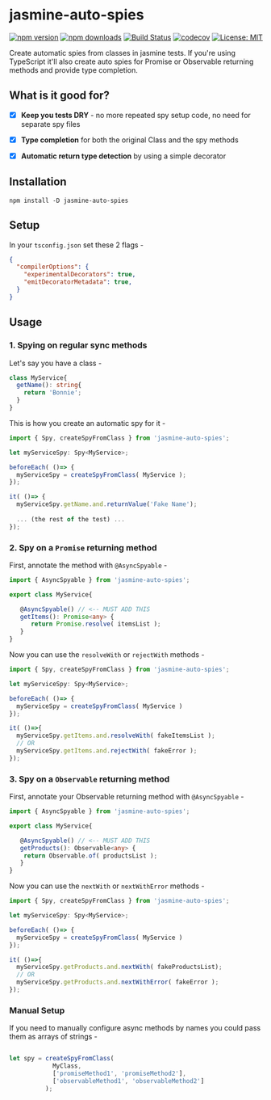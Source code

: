# jasmine-auto-spies

[![npm version](https://img.shields.io/npm/v/jasmine-auto-spies.svg?style=flat-square)](https://www.npmjs.org/package/jasmine-auto-spies)
[![npm downloads](https://img.shields.io/npm/dm/jasmine-auto-spies.svg?style=flat-square)](http://npm-stat.com/charts.html?package=jasmine-auto-spies&from=2017-07-26)
[![Build Status](https://travis-ci.org/hirezio/jasmine-auto-spies.svg?branch=master)](https://travis-ci.org/hirezio/jasmine-auto-spies)
[![codecov](https://img.shields.io/codecov/c/github/hirezio/jasmine-auto-spies.svg)](https://codecov.io/gh/hirezio/jasmine-auto-spies)
[![License: MIT](https://img.shields.io/badge/License-MIT-green.svg)](https://opensource.org/licenses/MIT)

Create automatic spies from classes in jasmine tests. 
If you're using TypeScript it'll also create auto spies for Promise or Observable returning methods and provide type completion. 

## What is it good for?

- [x] **Keep you tests DRY** - no more repeated spy setup code, no need for separate spy files

- [x] **Type completion** for both the original Class and the spy methods

- [x] **Automatic return type detection** by using a simple decorator

## Installation

`npm install -D jasmine-auto-spies`

## Setup
In your `tsconfig.json` set these 2 flags - 

```json
{
  "compilerOptions": {
    "experimentalDecorators": true,
    "emitDecoratorMetadata": true,
  }
}
```

## Usage

### 1. Spying on regular sync methods

Let's say you have a class -

```ts
class MyService{
  getName(): string{
    return 'Bonnie';
  }
}
```

This is how you create an automatic spy for it - 

```ts
import { Spy, createSpyFromClass } from 'jasmine-auto-spies';

let myServiceSpy: Spy<MyService>;

beforeEach( ()=> {
  myServiceSpy = createSpyFromClass( MyService );
});

it( ()=> {
  myServiceSpy.getName.and.returnValue('Fake Name');
  
  ... (the rest of the test) ...
});
```

### 2. Spy on a `Promise` returning method

First, annotate the method with `@AsyncSpyable` - 
```ts
import { AsyncSpyable } from 'jasmine-auto-spies';

export class MyService{

   @AsyncSpyable() // <-- MUST ADD THIS
   getItems(): Promise<any> {
      return Promise.resolve( itemsList );
   } 
}
```

Now you can use the `resolveWith` or `rejectWith` methods - 

```ts
import { Spy, createSpyFromClass } from 'jasmine-auto-spies';

let myServiceSpy: Spy<MyService>;

beforeEach( ()=> {
  myServiceSpy = createSpyFromClass( MyService )
});

it( ()=>{
  myServiceSpy.getItems.and.resolveWith( fakeItemsList );
  // OR
  myServiceSpy.getItems.and.rejectWith( fakeError );
});

```


### 3. Spy on a `Observable` returning method

First, annotate your Observable returning method with `@AsyncSpyable` - 
```ts
import { AsyncSpyable } from 'jasmine-auto-spies';

export class MyService{

   @AsyncSpyable() // <-- MUST ADD THIS
   getProducts(): Observable<any> {
    return Observable.of( productsList );
   }
}
```

Now you can use the `nextWith` or `nextWithError` methods - 

```ts
import { Spy, createSpyFromClass } from 'jasmine-auto-spies';

let myServiceSpy: Spy<MyService>;

beforeEach( ()=> {
  myServiceSpy = createSpyFromClass( MyService )
});

it( ()=>{
  myServiceSpy.getProducts.and.nextWith( fakeProductsList);
  // OR
  myServiceSpy.getProducts.and.nextWithError( fakeError );
});

```


### Manual Setup

If you need to manually configure async methods by names you could pass them as arrays of strings -

```ts

let spy = createSpyFromClass(
            MyClass, 
            ['promiseMethod1', 'promiseMethod2'],
            ['observableMethod1', 'observableMethod2']
          );

```
